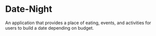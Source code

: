 # Date-Night
An application that provides a place of eating, events, and activities for users to build a date depending on budget.
